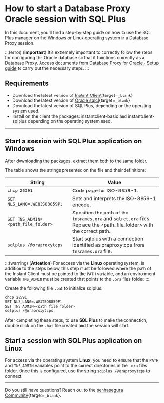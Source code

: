 # How to start a Database Proxy Oracle session with SQL Plus

In this document, you’ll find a step-by-step guide on how to use the SQL Plus manager on the Windows or Linux operating system in a Database Proxy session.

:::(error) (**Important**)
It’s extremely important to correctly follow the steps for configuring the Oracle database so that it functions correctly as a Database Proxy. Access documents from [Database Proxy for Oracle - Setup guide](/v3-33/docs/pam-session-oracle-database-configurations) to carry out the necessary steps.
:::

## Requirements

* Download the latest version of [Instant Client](https://www.oracle.com/br/database/technologies/instant-client/downloads.html){target=`_blank`}
* Download the latest version of [Oracle sqlcl](https://www.oracle.com/br/database/sqldeveloper/technologies/sqlcl/){target=`_blank`}
* Download the latest version of SQL Plus, depending on the operating system used.
* Install on the client the packages: instantclient-basic and instantclient-sqlplus depending on the operating system used.

---
## Start a session with SQL Plus application on Windows

After downloading the packages, extract them both to the same folder.

The table shows the strings presented on the file and their definitions:

**String**|**Value**
---|---
`chcp 28591`|Code page for ISO-8859-1.
`SET NLS_LANG=.WE8ISO8859P1`|Sets and interprets the ISO-8859-1 encode.
`SET TNS_ADMIN=<path_file_folder>`|Specifies the path of the `tnsnames.ora` and `sqlnet.ora` files. Replace the <path_file_folder> with the correct path.
`sqlplus /@oraproxytcps`|Start sqlplus with a connection identified as oraproxytcps from `tnsnames.ora` file.

:::(warning) (**Attention**)
For access via the **Linux** operating system, in addition to the steps below, this step must be followed where the path of the Instant Client must be pointed to the `PATH` variable, and an environment variable `TNS_ADMIN` must be created that points to the `.ora` files folder.
:::

Create the following file `.bat` to initialize sqlplus.
```bash
chcp 28591
SET NLS_LANG=.WE8ISO8859P1
SET TNS_ADMIN=<path_file_folder>
sqlplus /@oraproxytcps
```
After completing these steps, to use **SQL Plus** to make the connection, double click on the `.bat` file created and the session will start.


## Start a session with SQL Plus application on Linux

For access via the operating system **Linux**, you need to ensure that the `PATH` and `TNS_ADMIN` variables point to the correct directories in the `.ora` files folder.
Once this is configured, use the string `sqlplus /@oraproxytcps` to connect.

---
Do you still have questions? Reach out to the [senhasegura Community](https://community.senhasegura.io/){target=`_blank`}.